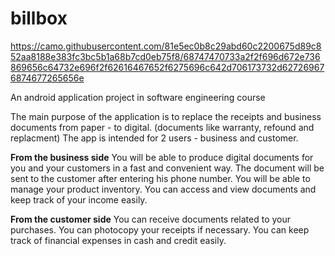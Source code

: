 # billbox
https://camo.githubusercontent.com/81e5ec0b8c29abd60c2200675d89c852aa8188e383fc3bc5b1a68b7cd0eb75f8/68747470733a2f2f696d672e736869656c64732e696f2f62616467652f6275696c642d706173732d627269676874677265656e


An android application project in software engineering course

The main purpose of the application is to replace the receipts and business documents from paper - to digital.
(documents like warranty, refound and replacment)
The app is intended for 2 users - business and customer.

**From the business side** 
You will be able to produce digital documents for you and your customers in a fast and convenient way.
The document will be sent to the customer after entering his phone number.
You will be able to manage your product inventory.
You can access and view documents and keep track of your income easily.

**From the customer side** 
You can receive documents related to your purchases.
You can photocopy your receipts if necessary.
You can keep track of financial expenses in cash and credit easily.

 


